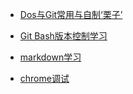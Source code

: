 * [Dos与Git常用与自制‘栗子’](https://github.com/tgqnanman/Approaches-To-Learning/blob/master/Dos%20%26%20Gitbash.md)

* [Git Bash版本控制学习](https://github.com/tgqnanman/Approaches-To-Learning/blob/master/git%20bash%E4%B8%8Egh-pages%E9%A2%84%E8%A7%88.md)

* [markdown学习](https://github.com/tgqnanman/Approaches-To-Learning/blob/master/Markdown.md)

* [chrome调试](https://github.com/tgqnanman/Approaches-To-Learning/blob/master/Chrome.md)



